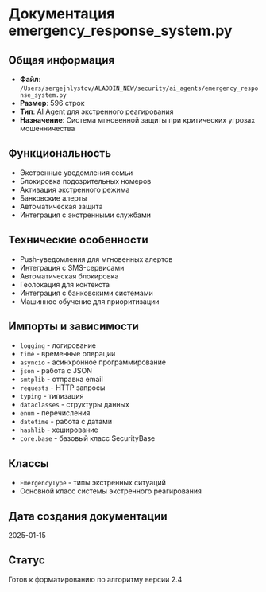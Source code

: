 # Документация emergency_response_system.py

## Общая информация
- **Файл**: `/Users/sergejhlystov/ALADDIN_NEW/security/ai_agents/emergency_response_system.py`
- **Размер**: 596 строк
- **Тип**: AI Agent для экстренного реагирования
- **Назначение**: Система мгновенной защиты при критических угрозах мошенничества

## Функциональность
- Экстренные уведомления семьи
- Блокировка подозрительных номеров
- Активация экстренного режима
- Банковские алерты
- Автоматическая защита
- Интеграция с экстренными службами

## Технические особенности
- Push-уведомления для мгновенных алертов
- Интеграция с SMS-сервисами
- Автоматическая блокировка
- Геолокация для контекста
- Интеграция с банковскими системами
- Машинное обучение для приоритизации

## Импорты и зависимости
- `logging` - логирование
- `time` - временные операции
- `asyncio` - асинхронное программирование
- `json` - работа с JSON
- `smtplib` - отправка email
- `requests` - HTTP запросы
- `typing` - типизация
- `dataclasses` - структуры данных
- `enum` - перечисления
- `datetime` - работа с датами
- `hashlib` - хеширование
- `core.base` - базовый класс SecurityBase

## Классы
- `EmergencyType` - типы экстренных ситуаций
- Основной класс системы экстренного реагирования

## Дата создания документации
2025-01-15

## Статус
Готов к форматированию по алгоритму версии 2.4